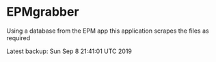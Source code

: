 # EPMgrabber
Using a database from the EPM app this application scrapes the files as required


Latest backup: Sun Sep 8 21:41:01 UTC 2019
